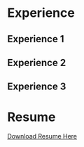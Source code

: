 # Experience

## Experience 1

## Experience 2

## Experience 3

# Resume

[Download Resume Here](../resume/ChristianPedersenResume.pdf)

